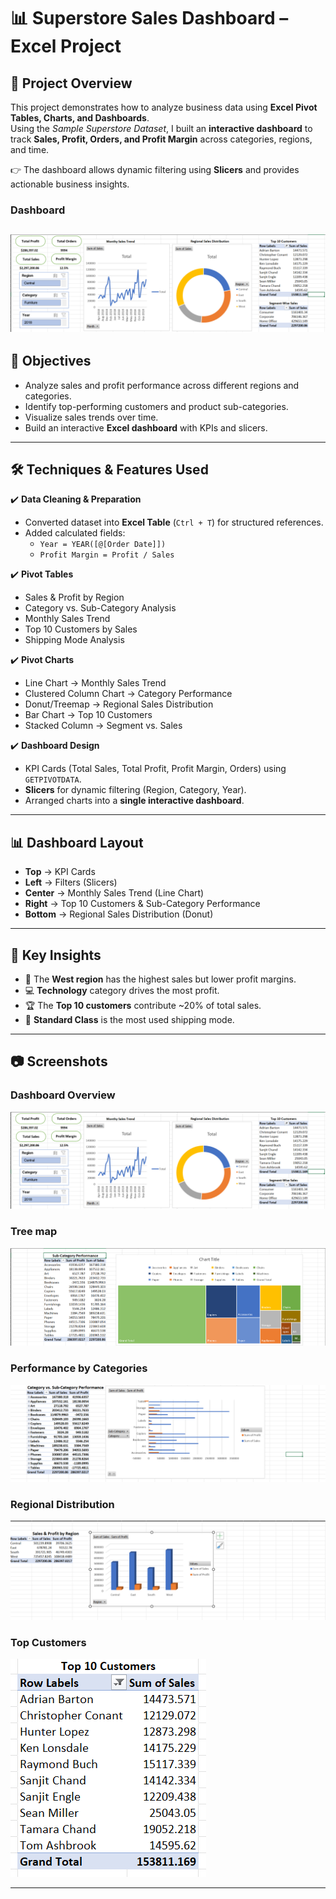# 📊 Superstore Sales Dashboard – Excel Project

## 📌 Project Overview  
This project demonstrates how to analyze business data using **Excel Pivot Tables, Charts, and Dashboards**.  
Using the *Sample Superstore Dataset*, I built an **interactive dashboard** to track **Sales, Profit, Orders, and Profit Margin** across categories, regions, and time.  

👉 The dashboard allows dynamic filtering using **Slicers** and provides actionable business insights.
### Dashboard
![Dashboard Screenshot](/Screenshots/dashboard.png)
---

## 🎯 Objectives
- Analyze sales and profit performance across different regions and categories.  
- Identify top-performing customers and product sub-categories.  
- Visualize sales trends over time.  
- Build an interactive **Excel dashboard** with KPIs and slicers.

---

## 🛠️ Techniques & Features Used
✔️ **Data Cleaning & Preparation**  
- Converted dataset into **Excel Table** (`Ctrl + T`) for structured references.  
- Added calculated fields:  
  - `Year = YEAR([@[Order Date]])`  
  - `Profit Margin = Profit / Sales`

✔️ **Pivot Tables**  
- Sales & Profit by Region  
- Category vs. Sub-Category Analysis  
- Monthly Sales Trend  
- Top 10 Customers by Sales  
- Shipping Mode Analysis  

✔️ **Pivot Charts**  
- Line Chart → Monthly Sales Trend  
- Clustered Column Chart → Category Performance  
- Donut/Treemap → Regional Sales Distribution  
- Bar Chart → Top 10 Customers  
- Stacked Column → Segment vs. Sales  

✔️ **Dashboard Design**  
- KPI Cards (Total Sales, Total Profit, Profit Margin, Orders) using `GETPIVOTDATA`.  
- **Slicers** for dynamic filtering (Region, Category, Year).  
- Arranged charts into a **single interactive dashboard**.

---

## 📊 Dashboard Layout
- **Top** → KPI Cards  
- **Left** → Filters (Slicers)  
- **Center** → Monthly Sales Trend (Line Chart)  
- **Right** → Top 10 Customers & Sub-Category Performance  
- **Bottom** → Regional Sales Distribution (Donut)  

---

## 🔑 Key Insights
- 📍 The **West region** has the highest sales but lower profit margins.  
- 💻 **Technology** category drives the most profit.  
- 🏆 The **Top 10 customers** contribute ~20% of total sales.  
- 🚚 **Standard Class** is the most used shipping mode.  

---

## 📷 Screenshots


### Dashboard Overview
![Dashboard Screenshot](/Screenshots/dashboard.png)

### Tree map
![Tree map Screenshot](/screenshots/tree%20map.png)

### Performance by Categories
![Trend Screenshot](/screenshots/performance%20by%20categories.png)

### Regional Distribution
![Region Screenshot](/screenshots/sales%20and%20profit%20by%20region.png)

### Top Customers
![Customers Screenshot](/screenshots/top%20customers.png)

---

